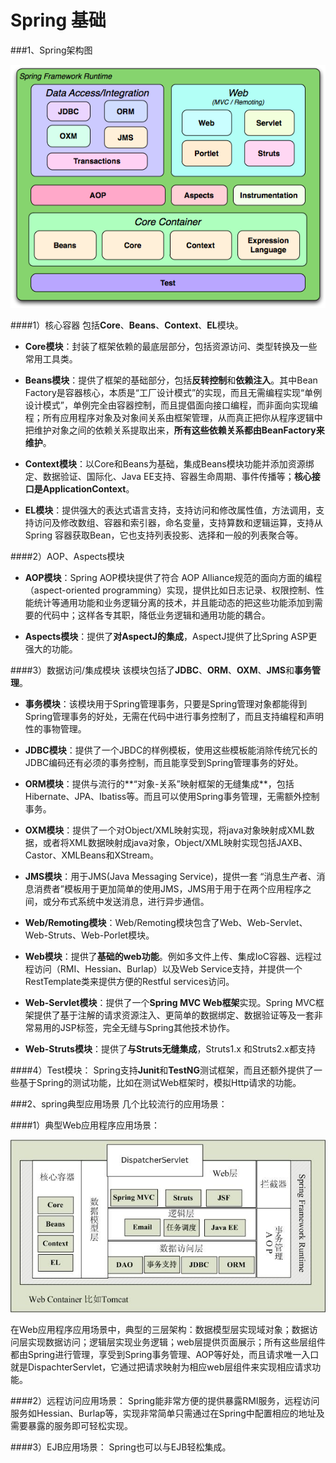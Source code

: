 Spring 基础
==================

###1、Spring架构图

![Alt text](SpringImages/spring.png)

####1）核心容器
包括**Core**、**Beans**、**Context**、**EL**模块。

- **Core模块**：封装了框架依赖的最底层部分，包括资源访问、类型转换及一些常用工具类。

- **Beans模块**：提供了框架的基础部分，包括**反转控制**和**依赖注入**。其中Bean Factory是容器核心，本质是“工厂设计模式”的实现，而且无需编程实现“单例设计模式”，单例完全由容器控制，而且提倡面向接口编程，而非面向实现编程；所有应用程序对象及对象间关系由框架管理，从而真正把你从程序逻辑中把维护对象之间的依赖关系提取出来，**所有这些依赖关系都由BeanFactory来维护**。

- **Context模块**：以Core和Beans为基础，集成Beans模块功能并添加资源绑定、数据验证、国际化、Java EE支持、容器生命周期、事件传播等；**核心接口是ApplicationContext**。

- **EL模块**：提供强大的表达式语言支持，支持访问和修改属性值，方法调用，支持访问及修改数组、容器和索引器，命名变量，支持算数和逻辑运算，支持从Spring 容器获取Bean，它也支持列表投影、选择和一般的列表聚合等。
 
####2）AOP、Aspects模块
- **AOP模块**：Spring AOP模块提供了符合 AOP Alliance规范的面向方面的编程（aspect-oriented programming）实现，提供比如日志记录、权限控制、性能统计等通用功能和业务逻辑分离的技术，并且能动态的把这些功能添加到需要的代码中；这样各专其职，降低业务逻辑和通用功能的耦合。

- **Aspects模块**：提供了**对AspectJ的集成**，AspectJ提供了比Spring ASP更强大的功能。
 
####3）数据访问/集成模块
该模块包括了**JDBC**、**ORM**、**OXM**、**JMS**和**事务管理**。
- **事务模块**：该模块用于Spring管理事务，只要是Spring管理对象都能得到Spring管理事务的好处，无需在代码中进行事务控制了，而且支持编程和声明性的事物管理。

- **JDBC模块**：提供了一个JBDC的样例模板，使用这些模板能消除传统冗长的JDBC编码还有必须的事务控制，而且能享受到Spring管理事务的好处。

- **ORM模块**：提供与流行的**“对象-关系”映射框架的无缝集成**，包括Hibernate、JPA、Ibatiss等。而且可以使用Spring事务管理，无需额外控制事务。

- **OXM模块**：提供了一个对Object/XML映射实现，将java对象映射成XML数据，或者将XML数据映射成java对象，Object/XML映射实现包括JAXB、Castor、XMLBeans和XStream。

- **JMS模块**：用于JMS(Java Messaging Service)，提供一套 “消息生产者、消息消费者”模板用于更加简单的使用JMS，JMS用于用于在两个应用程序之间，或分布式系统中发送消息，进行异步通信。

- **Web/Remoting模块**：Web/Remoting模块包含了Web、Web-Servlet、Web-Struts、Web-Porlet模块。

- **Web模块**：提供了**基础的web功能**。例如多文件上传、集成IoC容器、远程过程访问（RMI、Hessian、Burlap）以及Web Service支持，并提供一个RestTemplate类来提供方便的Restful services访问。

- **Web-Servlet模块**：提供了一个**Spring MVC Web框架**实现。Spring MVC框架提供了基于注解的请求资源注入、更简单的数据绑定、数据验证等及一套非常易用的JSP标签，完全无缝与Spring其他技术协作。

- **Web-Struts模块**：提供了**与Struts无缝集成**，Struts1.x 和Struts2.x都支持
 
####4）Test模块： 
Spring支持**Junit**和**TestNG**测试框架，而且还额外提供了一些基于Spring的测试功能，比如在测试Web框架时，模拟Http请求的功能。

###2、spring典型应用场景
几个比较流行的应用场景：
 
####1）典型Web应用程序应用场景：

![Alt text](SpringImages/web_scene.jpg)

在Web应用程序应用场景中，典型的三层架构：数据模型层实现域对象；数据访问层实现数据访问；逻辑层实现业务逻辑；web层提供页面展示；所有这些层组件都由Spring进行管理，享受到Spring事务管理、AOP等好处，而且请求唯一入口就是DispachterServlet，它通过把请求映射为相应web层组件来实现相应请求功能。
 
####2）远程访问应用场景：
Spring能非常方便的提供暴露RMI服务，远程访问服务如Hessian、Burlap等，实现非常简单只需通过在Spring中配置相应的地址及需要暴露的服务即可轻松实现。
 
####3）EJB应用场景：
Spring也可以与EJB轻松集成。
